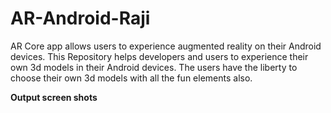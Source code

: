 # AR-Android-Raji
AR Core app allows users to experience augmented reality on their Android devices. This Repository helps developers and users to experience their own 3d models in their Android devices. The users have the liberty to choose their own 3d models with all the fun elements also.

<b>Output screen shots<b/>
